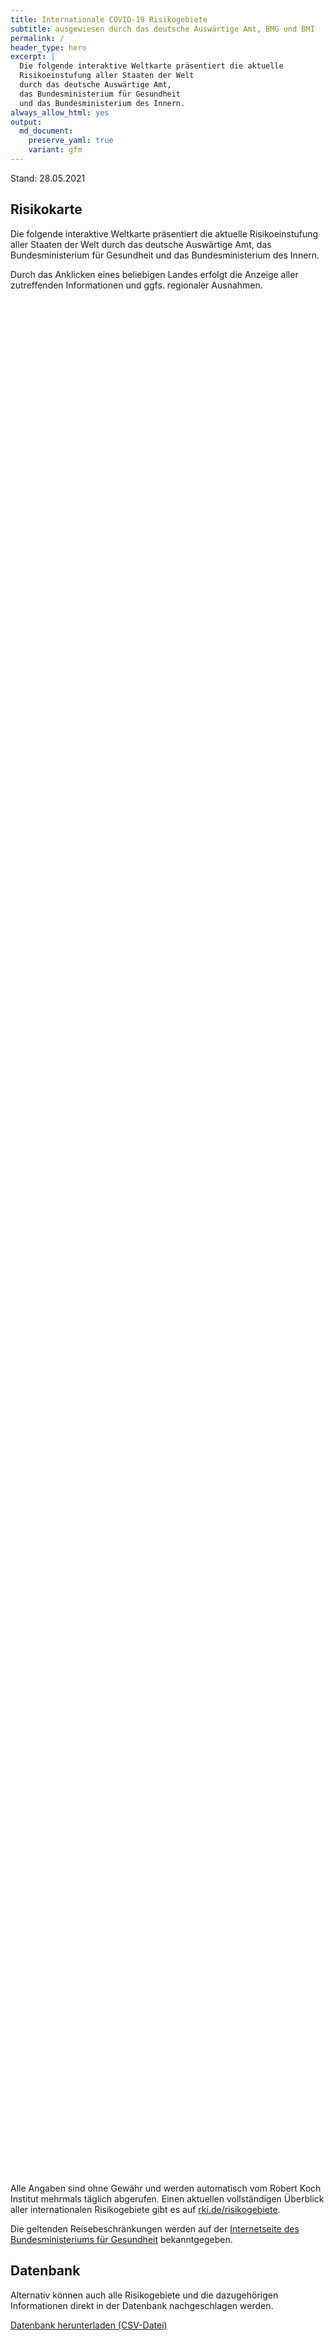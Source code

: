 ```yaml
---
title: Internationale COVID-19 Risikogebiete
subtitle: ausgewiesen durch das deutsche Auswärtige Amt, BMG und BMI
permalink: /
header_type: hero
excerpt: |
  Die folgende interaktive Weltkarte präsentiert die aktuelle
  Risikoeinstufung aller Staaten der Welt
  durch das deutsche Auswärtige Amt,
  das Bundesministerium für Gesundheit
  und das Bundesministerium des Innern.
always_allow_html: yes
output: 
  md_document:
    preserve_yaml: true
    variant: gfm
---
```


<!-- Modify _R/index_es.Rmd file instead -->

<p class="text-right font-weight-bold">

Stand: 28.05.2021

</p>

## Risikokarte

Die folgende interaktive Weltkarte präsentiert die aktuelle
Risikoeinstufung aller Staaten der Welt durch das deutsche Auswärtige
Amt, das Bundesministerium für Gesundheit und das Bundesministerium des
Innern.

<!--more-->

Durch das Anklicken eines beliebigen Landes erfolgt die Anzeige aller
zutreffenden Informationen und ggfs. regionaler Ausnahmen.

<div id="leaflet" class="leaflet html-widget" style="width:100%;height:75vh;">

</div>

<script src="https://corona-atlas.de/assets/data/locale_de.js"></script>

<script src="https://corona-atlas.de/assets/js/map.js"></script>

Alle Angaben sind ohne Gewähr und werden automatisch vom Robert Koch
Institut mehrmals täglich abgerufen. Einen aktuellen vollständigen
Überblick aller internationalen Risikogebiete gibt es auf
[rki.de/risikogebiete](https://rki.de/risikogebiete).

Die geltenden Reisebeschränkungen werden auf der [Internetseite des
Bundesministeriums für
Gesundheit](https://www.bundesgesundheitsministerium.de/coronavirus-infos-reisende)
bekanntgegeben.

## Datenbank

Alternativ können auch alle Risikogebiete und die dazugehörigen
Informationen direkt in der Datenbank nachgeschlagen werden.

<div id="reactable" class="reactable html-widget" style="width:auto;height:auto;"></div>
<script type="application/json" data-for="reactable">{"x":{"tag":{"name":"Reactable","attribs":{"data":{"Land/Region":["Afghanistan","Angola","Albanien","Andorra","Vereinigte Arabische Emirate","Argentinien","Armenien","Antigua und Barbuda","Australien","Österreich","Aserbaidschan","Burundi","Belgien","Benin","Burkina Faso","Bangladesch","Bulgarien","Bahrain","Bahamas","Bosnien und Herzegowina","Belarus","Belize","Bolivien","Brasilien","Barbados","Brunei","Bhutan","Botsuana","Zentralafrikanische Republik","Kanada","Schweiz","Chile","China","Côte d'Ivoire","Kamerun","Kongo DR","Kongo Rep","Kolumbien","Komoren","Cabo Verde","Costa Rica","Kuba","Zypern","Tschechien","Deutschland","Dschibuti","Dominica","Dänemark","Dominikanische Republik","Algerien","Ecuador","Ägypten","Eritrea","Spanien","Estland","Äthiopien","Finnland","Fidschi","Frankreich","Micronesia","Gabun","Vereinigtes Königreich","Georgien","Ghana","Guinea","Gambia","Guinea-Bissau","Äquatorialguinea","Griechenland","Grenada","Guatemala","Guyana","Hongkong","Honduras","Kroatien","Haiti","Ungarn","Indonesien","Indien","Irland","Iran","Irak","Island","Israel","Italien","Jamaika","Jordanien","Japan","Kasachstan","Kenia","Kirgisistan","Kambodscha","Kiribati","St. Kitts und Nevis","Südkorea","Kuwait","Laos","Libanon","Liberia","Libyen","St. Lucia","Liechtenstein","Sri Lanka","Lesotho","Litauen","Luxemburg","Lettland","Marokko","Monaco","Moldau","Madagaskar","Malediven","Mexiko","Marshallinseln","Nordmazedonien","Mali","Malta","Myanmar/Burma","Montenegro","Mongolei","Mosambik","Mauretanien","Mauritius","Malawi","Malaysia","Namibia","Neukaledonien","Niger","Nigeria","Nicaragua","Niue","Niederlande","Norwegen","Nepal","Nauru","Neuseeland","Oman","Pakistan","Panama","Peru","Philippinen","Palau","Papua-Neuguinea","Polen","Korea (Volksrepublik)","Portugal","Paraguay","Palästinensische Gebiete","Katar","Rumänien","Russische Föderation","Ruanda","Saudi-Arabien","Sudan","Senegal","Singapur","Salomoninseln","Sierra Leone","El Salvador","San Marino","Somalia","Serbien","Südsudan","São Tomé und Príncipe","Surinam","Slowakei","Slowenien","Schweden","Eswatini","Seychellen","Syrische Arabische Republik","Tschad","Togo","Thailand","Tadschikistan","Turkmenistan","Timor Leste","Tonga","Trinidad und Tobago","Tunesien","Türkei","Tuvalu","Tansania","Uganda","Ukraine","Uruguay","USA","Usbekistan","Vatikanstadt","Saint Vincent and The Grenadines","Venezuela","Vietnam","Vanuatu","Samoa","Kosovo","Jemen","Südafrika","Sambia","Simbabwe"],"Risikoeinstufung":["Risikogebiet","Risikogebiet","Kein Risikogebiet","Risikogebiet","Risikogebiet","Hochinzidenzgebiet","Risikogebiet","Kein Risikogebiet","Kein Risikogebiet","Teilweise Risikogebiet","Risikogebiet","Risikogebiet","Risikogebiet","Risikogebiet","Risikogebiet","Risikogebiet","Kein Risikogebiet","Hochinzidenzgebiet","Risikogebiet","Risikogebiet","Risikogebiet","Risikogebiet","Hochinzidenzgebiet","Virusvarianten-Gebiet","Kein Risikogebiet","Kein Risikogebiet","Risikogebiet","Virusvarianten-Gebiet","Risikogebiet","Risikogebiet","Risikogebiet","Hochinzidenzgebiet","Kein Risikogebiet","Risikogebiet","Risikogebiet","Risikogebiet","Risikogebiet","Hochinzidenzgebiet","Risikogebiet","Hochinzidenzgebiet","Hochinzidenzgebiet","Risikogebiet","Risikogebiet","Risikogebiet",null,"Risikogebiet","Kein Risikogebiet","Teilweise Risikogebiet","Risikogebiet","Risikogebiet","Hochinzidenzgebiet","Hochinzidenzgebiet","Risikogebiet","Teilweise Risikogebiet","Risikogebiet","Risikogebiet","Kein Risikogebiet","Kein Risikogebiet","Risikogebiet","Kein Risikogebiet","Risikogebiet","Virusvarianten-Gebiet","Hochinzidenzgebiet","Risikogebiet","Risikogebiet","Risikogebiet","Risikogebiet","Risikogebiet","Risikogebiet","Kein Risikogebiet","Risikogebiet","Risikogebiet","Kein Risikogebiet","Risikogebiet","Risikogebiet","Risikogebiet","Kein Risikogebiet","Risikogebiet","Virusvarianten-Gebiet","Teilweise Risikogebiet","Hochinzidenzgebiet","Risikogebiet","Kein Risikogebiet","Kein Risikogebiet","Risikogebiet","Kein Risikogebiet","Risikogebiet","Kein Risikogebiet","Risikogebiet","Risikogebiet","Risikogebiet","Kein Risikogebiet","Kein Risikogebiet","Kein Risikogebiet","Kein Risikogebiet","Hochinzidenzgebiet","Kein Risikogebiet","Risikogebiet","Risikogebiet","Risikogebiet","Risikogebiet","Kein Risikogebiet","Risikogebiet","Virusvarianten-Gebiet","Hochinzidenzgebiet","Risikogebiet","Risikogebiet","Risikogebiet","Kein Risikogebiet","Risikogebiet","Risikogebiet","Hochinzidenzgebiet","Hochinzidenzgebiet","Kein Risikogebiet","Risikogebiet","Risikogebiet","Kein Risikogebiet","Kein Risikogebiet","Risikogebiet","Risikogebiet","Virusvarianten-Gebiet","Risikogebiet","Kein Risikogebiet","Virusvarianten-Gebiet","Risikogebiet","Risikogebiet","Kein Risikogebiet","Risikogebiet","Risikogebiet","Risikogebiet","Kein Risikogebiet","Risikogebiet","Teilweise Risikogebiet","Virusvarianten-Gebiet","Kein Risikogebiet","Kein Risikogebiet","Risikogebiet","Risikogebiet","Risikogebiet","Hochinzidenzgebiet","Risikogebiet","Kein Risikogebiet","Risikogebiet","Kein Risikogebiet","Risikogebiet","Teilweise Risikogebiet","Hochinzidenzgebiet","Risikogebiet","Hochinzidenzgebiet","Kein Risikogebiet","Risikogebiet","Kein Risikogebiet","Risikogebiet","Hochinzidenzgebiet","Risikogebiet","Kein Risikogebiet","Kein Risikogebiet","Risikogebiet","Risikogebiet","Kein Risikogebiet","Risikogebiet","Risikogebiet","Risikogebiet","Kein Risikogebiet","Hochinzidenzgebiet","Kein Risikogebiet","Risikogebiet","Hochinzidenzgebiet","Virusvarianten-Gebiet","Hochinzidenzgebiet","Hochinzidenzgebiet","Risikogebiet","Risikogebiet","Kein Risikogebiet","Risikogebiet","Risikogebiet","Risikogebiet","Kein Risikogebiet","Hochinzidenzgebiet","Hochinzidenzgebiet","Hochinzidenzgebiet","Kein Risikogebiet","Hochinzidenzgebiet","Kein Risikogebiet","Risikogebiet","Hochinzidenzgebiet","Risikogebiet","Risikogebiet","Risikogebiet","Kein Risikogebiet","Risikogebiet","Kein Risikogebiet","Kein Risikogebiet","Kein Risikogebiet","Risikogebiet","Risikogebiet","Virusvarianten-Gebiet","Virusvarianten-Gebiet","Virusvarianten-Gebiet"],"Details":["seit 21. Februar 2021","seit 15. Juni 2020",null,"seit 23. Mai 2021; Hochinzidenzgebiet vom 24. Januar 2021 – 22. Mai 2021","seit 18. April 2021","Hochinzidenzgebiet seit 18. April 2021","seit 9. Mai 2021",null,null,"– das gesamte Land mit Ausnahme der Gemeinden Jungholz und Mittelberg / Kleinwalsertal (seit 1. November 2020)","seit 15. Juni 2020","seit 15. Juni 2020","seit 30. September 2020","seit 15. Juni 2020","seit 15. Juni 2020","seit 15. Juni 2020",null,"Hochinzidenzgebiet seit 14. Februar 2021","seit 25. April 2021","seit 16. Mai 2021","seit 15. Juni 2020","seit 15. Juni 2020","Hochinzidenzgebiet seit 24. Januar 2021","Virusvarianten-Gebiet seit 19. Januar 2021; bereits seit 15. Juni 2020 Risikogebiet",null,null,"seit 15. Juni 2020","Virusvarianten-Gebiet seit 7. Februar 2021; bereits seit 31. Januar 2021 Hochinzidenzgebiet; bereits seit 22. November 2020 Risikogebiet","seit 15. Juni 2020","seit 15. November 2020","seit 24. Oktober 2020","Hochinzidenzgebiet seit 3. April 2021",null,"seit 15. Juni 2020","seit 15. Juni 2020","seit 15. Juni 2020","seit 15. Juni 2020","Hochinzidenzgebiet seit 24. Januar 2021","seit 15. Juni 2020","Hochinzidenzgebiet seit 25. April 2021","Hochinzidenzgebiet seit 9. Mai 2021","seit 28. Februar 2021","seit 30. Mai 2021; Hochinzidenzgebiet vom 21. März 2021 – 29. Mai 2021","seit 2. Mai 2021",null,"seit 15. Juni 2020",null,"– das gesamte Land (seit 28. März 2021); ausgenommen sind die Färöer und Grönland","seit 30. Mai 2021","seit 15. Juni 2020","Hochinzidenzgebiet seit 31. Januar 2021","Hochinzidenzgebiet seit 24. Januar 2021","seit 15. Juni 2020","– die folgenden autonomen Gemeinschaften und Städte gelten derzeit als Risikogebiete: -Andalusien (seit 14. August 2020); -Aragon (seit 31. Juli 2020); -Kastilien und León (seit 14. August 2020); -Katalonien (seit 31. Juli 2020); -Madrid (seit 14. August 2020); -Melilla (seit 14. August 2020); -Navarra (seit 31. Juli 2020); -Baskenland (seit 14. August 2020); -La Rioja (seit 3. April. 2021)","seit 16. Mai 2021","seit 15. Juni 2020",null,null,"inkl. aller Übersee-Departments (seit 23. Mai 2021; Hochinzidenzgebiet vom 2. Mai 2021 – 22. Mai 2021)",null,"seit 15. Juni 2020","Virusvarianten-Gebiet seit 23. Mai 2021, seit 16. Mai 2021 bereits als Risikogebiet ausgewiesen","Hochinzidenzgebiet seit 9. Mai 2021","seit 15. Juni 2020","seit 15. Juni 2020","seit 15. Juni 2020","seit 15. Juni 2020","seit 15. Juni 2020","seit 7. März 2021",null,"seit 15. Juni 2020","seit 15. Juni 2020",null,"seit 15. Juni 2020","seit 23. Mai 2021; Hochinzidenzgebiet vom 11. April 2021 – 22. Mai 2021","seit 15. Juni 2020",null,"seit 15. Juni 2020","Virusvarianten-Gebiet seit 26. April 2021; Hochinzidenzgebiet am 25. April 2021; bereits seit 15. Juni 2020 Risikogebiet","(seit 21. März 2021), die folgenden Regionen gelten derzeit als Risikogebiete -Border (seit 21. März 2021); -Dublin (seit 21. März 2021); -Mid-East (seit 21. März 2021)","Hochinzidenzgebiet seit 24. Januar 2021","seit 15. Juni 2020",null,null,"seit 8. November 2020",null,"seit 16. Mai 2021",null,"seit 15. Juni 2020","seit 15. Juni 2020","seit 15. Juni 2020",null,null,null,null,"Hochinzidenzgebiet seit 21. März 2021",null,"seit 16. Mai 2021","seit 15. Juni 2020","seit 15. Juni 2020","seit 23. Mai 2021",null,"seit 16. Mai 2021","Virusvarianten-Gebiet seit 31. Januar 2021; bereits seit 15. Juni 2020 Risikogebiet","Hochinzidenzgebiet seit 2. Mai 2021","14. Juli 2020 – 20. August 2020 und seit 25. September 2020","seit 11. April 2021","seit 15. Juni 2020",null,"seit 25. April 2021","seit 15. Juni 2020","Hochinzidenzgebiet seit 9. Mai 2021","Hochinzidenzgebiet seit 24. Januar 2021",null,"seit 16. Mai 2021","seit 15. Juni 2020",null,null,"seit 9. Mai 2021","seit 23. Mai 2021; Hochinzidenzgebiet vom 2. Mai 2021 – 22. Mai 2021","Virusvarianten-Gebiet seit 7. Februar 2021; bereits seit 31. Januar 2021 Hochinzidenzgebiet; bereits seit 15. Juni 2020 Risikogebiet","seit 15. Juni 2020",null,"Virusvarianten-Gebiet seit 7. Februar 2021; bereits seit 31. Januar 2021 Hochinzidenzgebiet; bereits seit 15. Juni 2020 Risikogebiet","seit 9. Mai 2021","(seit 14. Februar 2021",null,"seit 15. Juni 2020","seit 15. Juni 2020","seit 15. Juni 2020",null,"inkl. der autonomen Länder und der überseeischen Teile des Königreichs der Niederlande (seit 30. Mai 2021; Hochinzidenzgebiet vom 6. April 2021 – 29. Mai 2021)","- die folgenden Provinzen gelten derzeit als Risikogebiete: -Oslo (seit 8. November 2020); -Viken (seit 15. November 2020); -Agder (seit 2. Mai 2021); -Vestfold og Telemark (seit 9. Mai 2021); -Innlandet (seit 30. Mai 2021)","Virusvarianten-Gebiet seit 16. Mai 2021; bereits seit 9. Mai 2021 Hochinzidenzgebiet; bereits seit 15. Juni 2020 Risikogebiet",null,null,"seit 23. Mai 2021; Hochinzidenzgebiet vom 25. April 2021 – 22. Mai 2021","seit 15. Juni 2020","seit 28. Februar 2021","Hochinzidenzgebiet seit 3. April 2021","seit 15. Juni 2020",null,"seit 17. Juni 2020",null,"seit 15. Juni 2020","– die folgenden Regionen gelten derzeit als Risikogebiete: -Madeira (autonome Region) (seit 14. März 2021); -Azoren (autonome Region) (seit 18. April 2021)","Hochinzidenzgebiet seit 21. März 2021","seit 16. Mai 2021","Hochinzidenzgebiet seit 25. April 2021",null,"seit 15. Juni 2020",null,"seit 15. Juni 2020","Hochinzidenzgebiet seit 31. Januar 2021","seit 15. Juni 2020",null,null,"seit 15. Juni 2020","seit 15. Juni 2020",null,"seit 15. Juni 2020","seit 16. Mai 2021","seit 15. Juni 2020",null,"Hochinzidenzgebiet seit 23. Mai 2021; bereits seit 15. Juni 2020 als Risikogebiet ausgewiesen",null,"seit 23. Mai 2021; Hochinzidenzgebiet vom 24. Januar 2021 – 22. Mai 2021","Hochinzidenzgebiet seit 7. März 2021","Virusvarianten-Gebiet seit 31. Januar 2021; bereits seit 15. Juni 2020 Risikogebiet","Hochinzidenzgebiet seit 14. Februar 2021","Hochinzidenzgebiet seit 31. Januar 2021","seit 15. Juni 2020","seit 15. Juni 2020",null,"seit 15. Juni 2020","seit 17. Juni 2020","(Osttimor) (seit 17. Juni 2020)",null,"Hochinzidenzgebiet seit 23. Mai 2021; bereits seit 15. Juni 2020 als Risikogebiet ausgewiesen","Hochinzidenzgebiet seit 25. April 2021","Hochinzidenzgebiet seit 11. April 2021",null,"Hochinzidenzgebiet seit 14. März 2021",null,"seit 16. Mai 2021","Hochinzidenzgebiet seit 21. März 2021","seit 7. März 2021","seit 15. Juni 2020","seit 1. November 2020",null,"seit 15. Juni 2020",null,null,null,"seit 16. Mai 2021","seit 15. Juni 2020","Virusvarianten-Gebiet seit 13. Januar 2021; bereits seit 15. Juni 2020 Risikogebiet","Virusvarianten-Gebiet seit 7. Februar 2021; bereits seit 31. Januar 2021 Hochinzidenzgebiet; bereits seit 15. Juni 2020 Risikogebiet","Virusvarianten-Gebiet seit 7. Februar 2021; bereits seit 31. Januar 2021 Hochinzidenzgebiet; bereits seit 15. Juni 2020 Risikogebiet"]},"columns":[{"accessor":"Land/Region","name":"Land/Region","type":"character"},{"accessor":"Risikoeinstufung","name":"Risikoeinstufung","type":"character"},{"accessor":"Details","name":"Details","type":"character"}],"filterable":true,"searchable":true,"defaultPageSize":10,"showPageSizeOptions":true,"pageSizeOptions":[10,25,50,100],"paginationType":"jump","showPageInfo":true,"minRows":1,"striped":true,"dataKey":"6af20e0983d4e90fa466280fcbf1fcd0","key":"6af20e0983d4e90fa466280fcbf1fcd0"},"children":[]},"class":"reactR_markup"},"evals":[],"jsHooks":[]}</script>

<p class="text-center my-5">

<a href="assets/dist/db_countries_risk_de.csv" class="btn btn-primary">Datenbank
herunterladen (CSV-Datei)</a>

</p>
